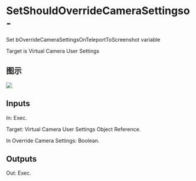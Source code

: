 # SetShouldOverrideCameraSettingso-

Set bOverrideCameraSettingsOnTeleportToScreenshot variable

Target is Virtual Camera User Settings

## 图示

![]($-20221218-21301193.png)

## Inputs

In: Exec.

Target: Virtual Camera User Settings Object Reference.

In Override Camera Settings: Boolean.  

## Outputs

Out: Exec.

